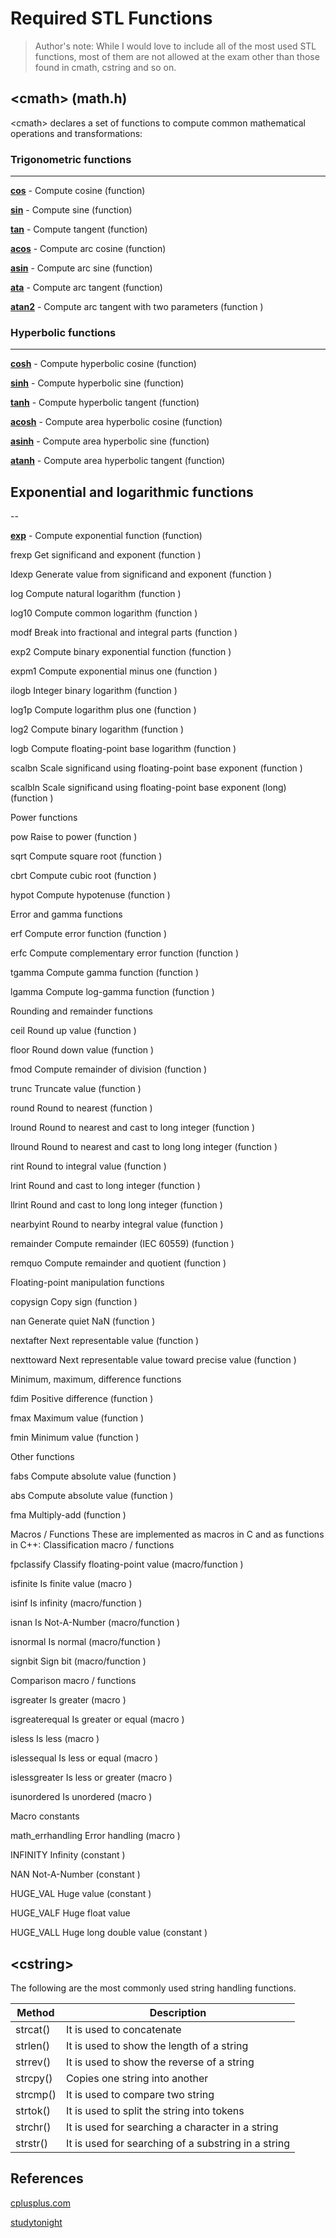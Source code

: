 # Required STL Functions

> Author's note: While I would love to include all of the most used STL functions, most of them are not allowed at the exam other than those found in cmath, cstring and so on.

## \<cmath> (math.h)

\<cmath> declares a set of functions to compute common mathematical operations and transformations:

### **Trigonometric functions**

---

**[cos](https://cplusplus.com/reference/cmath/cos/)** - Compute cosine (function)

**[sin](https://cplusplus.com/reference/cmath/sin/)** - Compute sine (function)

**[tan](https://cplusplus.com/reference/cmath/tan/)** - Compute tangent (function)

**[acos](https://cplusplus.com/reference/cmath/acos/)** - Compute arc cosine (function)

**[asin](https://cplusplus.com/reference/cmath/asin/)** - Compute arc sine (function)

**[ata](https://cplusplus.com/reference/cmath/atan/)** - Compute arc tangent (function)

**[atan2](https://cplusplus.com/reference/cmath/atan2/)** - Compute arc tangent with two parameters (function )


### Hyperbolic functions

---

**[cosh](https://cplusplus.com/reference/cmath/cosh/)** - Compute hyperbolic cosine (function)

**[sinh](https://cplusplus.com/reference/cmath/sinh/)** - Compute hyperbolic sine (function)

**[tanh](https://cplusplus.com/reference/cmath/tanh/)** - Compute hyperbolic tangent (function)

**[acosh](https://cplusplus.com/reference/cmath/acosh/)** - Compute area hyperbolic cosine (function)

**[asinh](https://cplusplus.com/reference/cmath/asinh/)** - Compute area hyperbolic sine (function)

**[atanh](https://cplusplus.com/reference/cmath/atanh/)** - Compute area hyperbolic tangent (function)


## Exponential and logarithmic functions

--

**[exp](https://cplusplus.com/reference/cmath/exp/)** - Compute exponential function (function)

frexp
    Get significand and exponent (function )

ldexp
    Generate value from significand and exponent (function )

log
    Compute natural logarithm (function )

log10
    Compute common logarithm (function )

modf
    Break into fractional and integral parts (function )

exp2
    Compute binary exponential function (function )

expm1
    Compute exponential minus one (function )

ilogb
    Integer binary logarithm (function )

log1p
    Compute logarithm plus one (function )

log2
    Compute binary logarithm (function )

logb
    Compute floating-point base logarithm (function )

scalbn
    Scale significand using floating-point base exponent (function )

scalbln
    Scale significand using floating-point base exponent (long) (function )


Power functions

pow
    Raise to power (function )

sqrt
    Compute square root (function )

cbrt
    Compute cubic root (function )

hypot
    Compute hypotenuse (function )


Error and gamma functions

erf
    Compute error function (function )

erfc
    Compute complementary error function (function )

tgamma
    Compute gamma function (function )

lgamma
    Compute log-gamma function (function )


Rounding and remainder functions

ceil
    Round up value (function )

floor
    Round down value (function )

fmod
    Compute remainder of division (function )

trunc
    Truncate value (function )

round
    Round to nearest (function )

lround
    Round to nearest and cast to long integer (function )

llround
    Round to nearest and cast to long long integer (function )

rint
    Round to integral value (function )

lrint
    Round and cast to long integer (function )

llrint
    Round and cast to long long integer (function )

nearbyint
    Round to nearby integral value (function )

remainder
    Compute remainder (IEC 60559) (function )

remquo
    Compute remainder and quotient (function )


Floating-point manipulation functions

copysign
    Copy sign (function )

nan
    Generate quiet NaN (function )

nextafter
    Next representable value (function )

nexttoward
    Next representable value toward precise value (function )


Minimum, maximum, difference functions

fdim
    Positive difference (function )

fmax
    Maximum value (function )

fmin
    Minimum value (function )


Other functions

fabs
    Compute absolute value (function )

abs
    Compute absolute value (function )

fma
    Multiply-add (function )


Macros / Functions
These are implemented as macros in C and as functions in C++:
Classification macro / functions

fpclassify
    Classify floating-point value (macro/function )

isfinite
    Is finite value (macro )

isinf
    Is infinity (macro/function )

isnan
    Is Not-A-Number (macro/function )

isnormal
    Is normal (macro/function )

signbit
    Sign bit (macro/function )


Comparison macro / functions

isgreater
    Is greater (macro )

isgreaterequal
    Is greater or equal (macro )

isless
    Is less (macro )

islessequal
    Is less or equal (macro )

islessgreater
    Is less or greater (macro )

isunordered
    Is unordered (macro )


Macro constants

math_errhandling
    Error handling (macro )

INFINITY
    Infinity (constant )

NAN
    Not-A-Number (constant )

HUGE_VAL
    Huge value (constant )

HUGE_VALF
    Huge float value

HUGE_VALL
    Huge long double value (constant )


## \<cstring> 

The following are the most commonly used string handling functions.

|Method |	Description|
| --- | --- |
|strcat() |	It is used to concatenate|(combine) two strings |
|strlen() |	It is used to show the length of a string |
|strrev() |	It is used to show the reverse of a string |
|strcpy() |	Copies one string into another |
|strcmp() |	It is used to compare two string|
|strtok() |	It is used to split the string into tokens |
|strchr() | It is used for searching a character in a string |
|strstr() | It is used for searching of a substring in a string |


## References

[cplusplus.com](https://cplusplus.com/reference/cmath/)

[studytonight](https://www.studytonight.com/c/string-and-character-array.php)